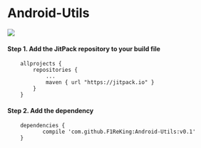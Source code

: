 # Android-Utils

[![](https://jitpack.io/v/F1ReKing/Android-Utils.svg)](https://jitpack.io/#F1ReKing/Android-Utils)

#### Step 1. Add the JitPack repository to your build file
```
	allprojects {
		repositories {
			...
			maven { url "https://jitpack.io" }
		}
	}
```

#### Step 2. Add the dependency
```
	dependencies {
	       compile 'com.github.F1ReKing:Android-Utils:v0.1'
	}
```
